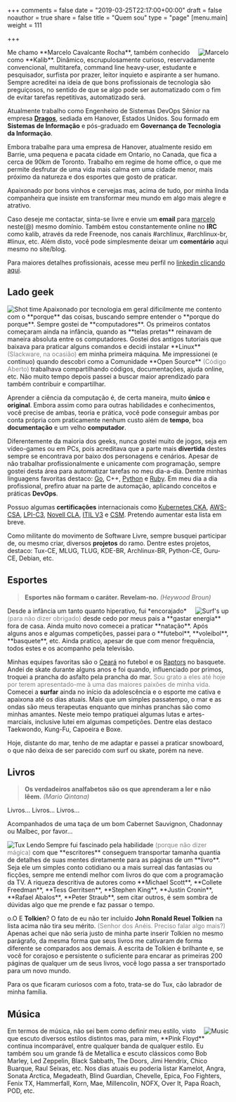 +++
comments = false
date = "2019-03-25T22:17:00+00:00"
draft = false
noauthor = true
share = false
title = "Quem sou"
type = "page"
[menu.main]
weight = 111

+++

<img src="/about/me_debora.png" alt="Marcelo" align="right">
Me chamo **Marcelo Cavalcante Rocha**, também conhecido como **Kalib**. Dinâmico, escrupulosamente curioso, reservadamente convencional, multitarefa, command line heavy-user, estudante e pesquisador, surfista por prazer, leitor inquieto e aspirante a ser humano. Sempre acreditei na ideia de que bons profissionais de tecnologia são preguiçosos, no sentido de que se algo pode ser automatizado com o fim de evitar tarefas repetitivas, automatizado será.

Atualmente trabalho como Engenheiro de Sistemas DevOps Sênior na empresa **<a href="https://www.dragos.com" target="_blank">Dragos</a>**, sediada em Hanover, Estados Unidos. Sou formado em **Sistemas de Informação** e pós-graduado em **Governança de Tecnologia da Informação**.

Embora trabalhe para uma empresa de Hanover, atualmente resido em Barrie, uma pequena e pacata cidade em Ontario, no Canada,  que fica a cerca de 90km de Toronto. Trabalho em regime de home office, o que me permite desfrutar de uma vida mais calma em uma cidade menor, mais próximo da natureza e dos esportes que gosto de praticar.

Apaixonado por bons vinhos e cervejas mas, acima de tudo, por minha linda companheira que insiste em transformar meu mundo em algo mais alegre e atrativo.

Caso deseje me contactar, sinta-se livre e envie um **email** para <a href="mailto:marcelo@marcelocavalcante.net">marcelo</a> neste(@) mesmo domínio. Também estou constantemente online no **IRC** como kalib, através da rede Freenode, nos canais #archlinux, #archlinux-br, #linux, etc. Além disto, você pode simplesmente deixar um **comentário** aqui mesmo no site/blog.

Para maiores detalhes profissionais, acesse meu perfil no <a href="https://ca.linkedin.com/in/marcelocrocha">linkedin clicando aqui</a>.

## Lado geek

<img src="/about/me_geek.png" alt="Shot time" align="left">
Apaixonado por tecnologia em geral dificilmente me contento com o **porque** das coisas, buscando sempre entender o **porque do porque**.
Sempre gostei de **computadores**. Os primeiros contatos começaram ainda na infância, quando as **telas pretas** reinavam de maneira absoluta entre os computadores. Gostei dos antigos tutoriais que baixava para praticar alguns comandos e decidi instalar **Linux** <font color="gray">(Slackware, na ocasião)</font> em minha primeira máquina.  Me impressionei (e continuo) quando descobri como a Comunidade **Open Source** <font color="gray">(Código Aberto)</font> trabalhava compartilhando códigos, documentações, ajuda online, etc. Não muito tempo depois passei a buscar maior aprendizado para também contribuir e compartilhar.

Aprender a ciência da computação é, de certa maneira, muito **único** e **original**. Embora assim como para outras habilidades e conhecimentos, você precise de ambas, teoria e prática, você pode conseguir ambas por conta própria com praticamente nenhum custo além de **tempo**, boa **documentação** e um velho **computador**.

Diferentemente da maioria dos geeks, nunca gostei muito de jogos, seja em vídeo-games ou em PCs, pois acreditava que a parte mais **divertida** destes sempre se encontrava por baixo dos personagens e cenários. Apesar de não trabalhar profissionalmente e unicamente com programação, sempre gostei desta área para automatizar tarefas no meu dia-a-dia. Dentre minhas linguagens favoritas destaco: <a href="https://golang.org" target="_blank">Go</a>, <a hrek="https://www.cplusplus.com/" target="_blank">C++</a>, <a href="https://www.python.org" target="_blank">Python</a> e <a href="https://www.ruby-lang.org" target="_blank">Ruby</a>. Em meu dia a dia profissional, prefiro atuar na parte de automação, aplicando conceitos e práticas **DevOps**.

Possuo algumas **certificações** internacionais como <a href="https://www.cncf.io/certification/cka/" target="_blank">Kubernetes CKA</a></a>, <a href="https://aws.amazon.com/certification/certified-solutions-architect-associate/" target="_blank">AWS-CSA</a>, <a href="https://www.lpi.org/linux-certifications/programs/lpic-3" target="_blank">LPI-C3</a>, <a href="https://www.suse.com/training/linux-certification/cla/" target="_blank">Novell CLA</a>, <a href="https://www.itil-officialsite.com/" target="_blank">ITIL V3</a> e <a href="https://www.scrumalliance.org/certifications/practitioners/certified-scrummaster-%28csm%29" target="_blank">CSM</a>. Pretendo aumentar esta lista em breve.

Como militante do movimento de Software Livre, sempre busquei participar de, ou mesmo criar, diversos **projetos** do ramo. Dentre estes projetos, destaco: Tux-CE, MLUG, TLUG, KDE-BR, Archlinux-BR, Python-CE, Guru-CE, Debian, etc.

## Esportes

> **Esportes não formam o caráter. Revelam-no.** _(Heywood Broun)_

<img src="/about/me_surf.png" alt="Surf's up" align="right">
Desde a infância um tanto quanto hiperativo, fui *encorajado* <font color="gray">(para não dizer obrigado)</font> desde cedo por meus pais a **gastar energia** fora de casa. Ainda muito novo comecei a praticar **natação**. Após alguns anos e algumas competições, passei para o **futebol**, **voleibol**, **basquete**, etc. Ainda pratico, apesar de que com menor frequência, todos estes e os acompanho pela televisão.

Minhas equipes favoritas são o <a href="https://www.cearasc.com">Ceará</a> no futebol e os <a href="https://www.raptors.com">Raptors</a> no basquete. Andei de skate durante alguns anos e foi quando, influenciado por primos, troquei a prancha do asfalto pela prancha do mar. <font color="gray">Sou grato a eles até hoje por terem apresentado-me à uma das maiores paixões de minha vida.</font> Comecei a **surfar** ainda no início da adolescência e o esporte me cativa e apaixona até os dias atuais. Mais que um simples passatempo, o mar e as ondas são meus terapeutas enquanto que minhas pranchas são como minhas amantes. Neste meio tempo pratiquei algumas lutas e artes-marciais, inclusive lutei em algumas competições. Dentre elas destaco Taekwondo, Kung-Fu, Capoeira e Boxe.

Hoje, distante do mar, tenho de me adaptar e passei a praticar snowboard, o que não deixa de ser parecido com surf ou skate, porém na neve.

## Livros

> **Os verdadeiros analfabetos são os que aprenderam a ler e não lêem.** _(Mario Qintana)_

Livros... Livros... Livros...

Acompanhados de uma taça de um bom Cabernet Sauvignon, Chadonnay ou Malbec, por favor...

<img src="/about/tux.png" alt="Tux Lendo" align="left">
Sempre fui fascinado pela habilidade <font color="gray">(porque não dizer mágica)</font> com que **escritores** conseguem transportar tamanha quantia de detalhes de suas mentes diretamente para as páginas de um **livro**. Seja ele um simples conto cotidiano ou a mais surreal das fantasias ou ficções, sempre me entendi melhor com livros do que com a programação da TV. A riqueza descritiva de autores como **Michael Scott**, **Collete Freedman**, **Tess Gerritsen**, **Stephen King**, **Justin Cronin**, **Rafael Abalos**, **Peter Straub**, sem citar outros, é sem sombra de dúvidas algo que me prende e faz passar o tempo.

o.O E **Tolkien**? O fato de eu não ter incluído **John Ronald Reuel Tolkien** na lista acima não tira seu mérito. <font color="gray">(Senhor dos Anéis. Preciso falar algo mais?)</font> Apenas achei que não seria justo de minha parte inserir Tolkien no mesmo parágrafo, da mesma forma que seus livros me cativaram de forma diferente se comparados aos demais. A escrita de Tolkien é brilhante e, se você for corajoso e persistente o suficiente para encarar as primeiras 200 páginas de qualquer um de seus livros, você logo passa a ser transportado para um novo mundo.

Para os que ficaram curiosos com a foto, trata-se do Tux, cão labrador de minha família.

## Música

<img src="/about/music.png" alt="Music" align=right>
Em termos de música, não sei bem como definir meu estilo, visto que escuto diversos estilos distintos mas, para mim, **Pink Floyd** continua incomparável, entre qualquer banda de qualquer estilo. Eu também sou um grande fã de Metallica e escuto clássicos como Bob Marley, Led Zeppelin, Black Sabbath, The Doors, Jimi Hendrix, Chico Buarque, Raul Seixas, etc. Nos dias atuais eu poderia listar Kamelot, Angra, Sonata Arctica, Megadeath, Blind Guardian, Chevelle, Epica, Foo Fighters, Fenix TX, Hammerfall, Korn, Mae, Millencolin, NOFX, Over It, Papa Roach, POD, etc.
